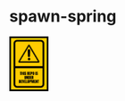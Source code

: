 # spawn-spring

<img align="left" style="float:left;border:3px solid black" width=64 height=92 src="https://raw.githubusercontent.com/sajith-rahim/cdn/main/content/blog/media/warn_tag.png" />